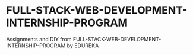 # FULL-STACK-WEB-DEVELOPMENT-INTERNSHIP-PROGRAM
Assignments and DIY from FULL-STACK-WEB-DEVELOPMENT-INTERNSHIP-PROGRAM  by EDUREKA

